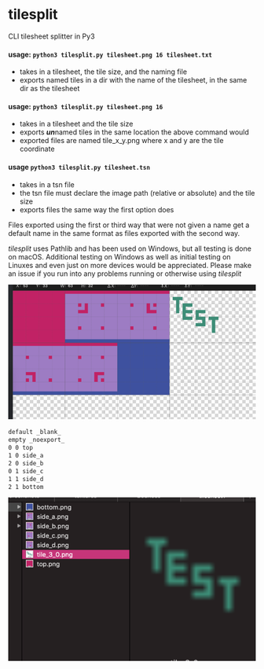 # tilesplit
CLI tilesheet splitter in Py3

#### usage: `python3 tilesplit.py tilesheet.png 16 tilesheet.txt`
 * takes in a tilesheet, the tile size, and the naming file
 * exports named tiles in a dir with the name of the tilesheet, in the same dir as the tilesheet

#### usage: `python3 tilesplit.py tilesheet.png 16`
 * takes in a tilesheet and the tile size
 * exports ***un***named tiles in the same location the above command would
 * exported files are named tile_x_y.png where x and y are the tile coordinate

#### usage `python3 tilesplit.py tilesheet.tsn`
 * takes in a tsn file
 * the tsn file must declare the image path (relative or absolute) and the tile size
 * exports files the same way the first option does

Files exported using the first or third way that were not given a name get a default name in the same format as files exported with the second way.

*tilesplit* uses Pathlib and has been used on Windows, but all testing is done on macOS. Additional testing on Windows as well as initial testing on Linuxes and even just on more devices would be appreciated. Please make an issue if you run into any problems running or otherwise using *tilesplit*

![](image.png)

```
default _blank_
empty _noexport_
0 0 top
1 0 side_a
2 0 side_b
0 1 side_c
1 1 side_d
2 1 bottom
```

![](finder.png)
